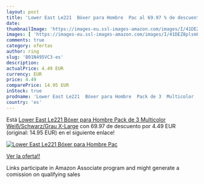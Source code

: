 ```yaml
---
layout: post
title: 'Lower East Le221  Bóxer para Hombre  Pac al 69.97 % de descuento'
date: 
thumbnailImage: 'https://images-eu.ssl-images-amazon.com/images/I/41DEZ8plsmL._SL200_.jpg'
images: [ 'https://images-eu.ssl-images-amazon.com/images/I/41DEZ8plsmL._SL200_.jpg' ]
comments: true
category: ofertas
author: ring
slug: 'B01N495VC3-es'
description:
actualPrice: 4.49 EUR
currency: EUR
price: 4.49
comparePrice: 14.95 EUR
inStock: true
prodname: 'Lower East Le221  Bóxer para Hombre  Pack de 3  Multicolor  Weiß/Schwarz/Grau   X-Large'
country: 'es'
---
```


Está [Lower East Le221  Bóxer para Hombre  Pack de 3  Multicolor  Weiß/Schwarz/Grau   X-Large](https://www.amazon.es/dp/B01N495VC3/?tag=tolees-21) con 69.97 de descuento por 4.49 EUR (original: 14.95 EUR) en el siguiente enlace!

[![Lower East Le221  Bóxer para Hombre  Pac](https://images-eu.ssl-images-amazon.com/images/I/41DEZ8plsmL._SL200_.jpg)](https://www.amazon.es/dp/B01N495VC3/?tag=tolees-21)

[Ver la oferta!!](https://www.amazon.es/dp/B01N495VC3/?tag=tolees-21)

Links participate in Amazon Associate program and might generate a comission on qualifying sales


